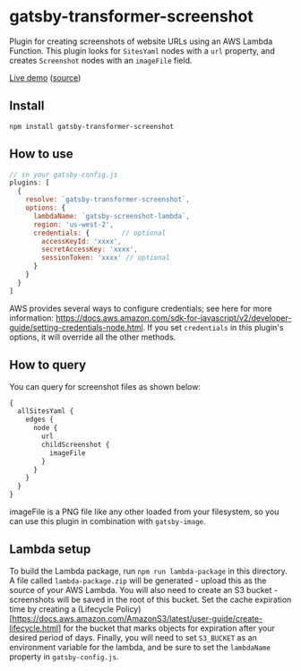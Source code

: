 # gatsby-transformer-screenshot

Plugin for creating screenshots of website URLs using an AWS Lambda
Function. This plugin looks for `SitesYaml` nodes with a `url`
property, and creates `Screenshot` nodes with an `imageFile` field. 

[Live demo](https://thatotherperson.github.io/gatsby-screenshot-demo/)
([source](https://github.com/ThatOtherPerson/gatsby-screenshot-demo))

## Install

`npm install gatsby-transformer-screenshot`

## How to use

```javascript
// in your gatsby-config.js
plugins: [
  {
    resolve: `gatsby-transformer-screenshot`,
    options: {
      lambdaName: `gatsby-screenshot-lambda`,
      region: 'us-west-2',
      credentials: {        // optional
        accessKeyId: 'xxxx',
        secretAccessKey: 'xxxx',
        sessionToken: 'xxxx' // optional
      }
    }
  }
]
```

AWS provides several ways to configure credentials; see here for more information: https://docs.aws.amazon.com/sdk-for-javascript/v2/developer-guide/setting-credentials-node.html. If you set `credentials` in this plugin's options, it will override all the other methods.

## How to query

You can query for screenshot files as shown below:

```graphql
{
  allSitesYaml {
    edges {
      node {
        url
        childScreenshot {
          imageFile
        }
      }
    }
  }
}
```

imageFile is a PNG file like any other loaded from your filesystem, so you can use this plugin in combination with `gatsby-image`.

## Lambda setup

To build the Lambda package, run `npm run lambda-package` in this directory. A file called `lambda-package.zip` will be generated - upload this as the source of your AWS Lambda. You will also need to create an S3 bucket - screenshots will be saved in the root of this bucket. Set the cache expiration time by creating a (Lifecycle Policy)[https://docs.aws.amazon.com/AmazonS3/latest/user-guide/create-lifecycle.html] for the bucket that marks objects for expiration after your desired period of days. Finally, you will need to set `S3_BUCKET` as an environment variable for the lambda, and be sure to set the `lambdaName` property in `gatsby-config.js`.
